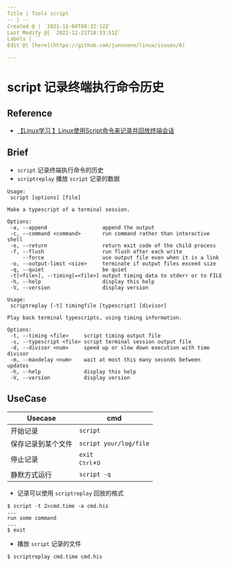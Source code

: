 ```yaml
---
Title | Tools script
-- | --
Created @ | `2021-11-04T08:32:12Z`
Last Modify @| `2022-12-21T10:33:51Z`
Labels | ``
Edit @| [here](https://github.com/junxnone/linux/issues/6)

---
```

# script 记录终端执行命令历史

## Reference
- [【Linux学习 】Linux使用Script命令来记录并回放终端会话](https://blog.csdn.net/ouyang_peng/article/details/78818492)


## Brief

- `script` 记录终端执行命令的历史
- `scriptreplay` 播放 `script` 记录的数据


```
Usage:
 script [options] [file]

Make a typescript of a terminal session.

Options:
 -a, --append                  append the output
 -c, --command <command>       run command rather than interactive shell
 -e, --return                  return exit code of the child process
 -f, --flush                   run flush after each write
     --force                   use output file even when it is a link
 -o, --output-limit <size>     terminate if output files exceed size
 -q, --quiet                   be quiet
 -t[<file>], --timing[=<file>] output timing data to stderr or to FILE
 -h, --help                    display this help
 -V, --version                 display version
```


```
Usage:
 scriptreplay [-t] timingfile [typescript] [divisor]

Play back terminal typescripts, using timing information.

Options:
 -t, --timing <file>     script timing output file
 -s, --typescript <file> script terminal session output file
 -d, --divisor <num>     speed up or slow down execution with time divisor
 -m, --maxdelay <num>    wait at most this many seconds between updates
 -h, --help              display this help
 -V, --version           display version
```

## UseCase

Usecase | cmd
-- | --
开始记录 | `script`
保存记录到某个文件 | `script your/log/file`
停止记录 | `exit` <br><kbd>Ctrl</kbd>+<kbd>D</kbd>
静默方式运行 | `script -q`


- 记录可以使用 `scriptreplay` 回放的格式

```
$ script -t 2>cmd.time -a cmd.his
...
run some command
...
$ exit
```

- 播放 `script` 记录的文件

```
$ scriptreplay cmd.time cmd.his
```


